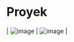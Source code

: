 # Proyek 
| ![image](https://github.com/user-attachments/assets/d8aabaee-ac78-4160-9cc3-890d9d54d37b) | ![image](https://github.com/user-attachments/assets/a1a0b97c-321b-4fe3-8f12-5867de19e0a2) | 
